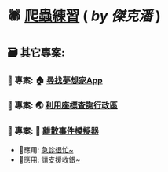 # 🕷️ [爬蟲練習](https://tw-stock.streamlit.app/) ( *by 傑克潘* )


## 🗃️ 其它專案:
### 📌 專案: 🏠 [尋找夢想家App](https://taipei-house-price.streamlit.app/)
### 📌 專案: 🌏 [利用座標查詢行政區](https://ssp6258-use-conda-env-geopandas-25ytkj.streamlit.app/)
### 📌 專案: 🎲 [離散事件模擬器](https://ssp6258-des-app-app-qdgbyz.streamlit.app/)
- 🏥應用: [急診很忙~](https://ssp6258-des-app-app-qdgbyz.streamlit.app/)
- 🛒應用: [請支援收銀~](https://ssp6258-des-app-app-qdgbyz.streamlit.app/)
